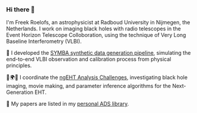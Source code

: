 ### Hi there 👋
I'm Freek Roelofs, an astrophysicist at Radboud University in Nijmegen, the Netherlands.
I work on imaging black holes with radio telescopes in the Event Horizon Telescope Colloboration, using the technique of Very Long Baseline Interferometry (VLBI).

🦁 I developed the [SYMBA synthetic data generation pipeline](https://bitbucket.org/M_Janssen/symba/src/master/), simulating the end-to-end VLBI observation and calibration process from physical principles.

📡🌍📡 I coordinate the [ngEHT Analysis Challenges](https://challenge.ngeht.org/), investigating black hole imaging, movie making, and parameter inference algorithms for the Next-Generation EHT.   

📜 My papers are listed in my [personal ADS library](https://ui.adsabs.harvard.edu/public-libraries/WH4w71_5TyiUpKd0VkprJQ).
<!--
**freekroelofs/freekroelofs** is a ✨ _special_ ✨ repository because its `README.md` (this file) appears on your GitHub profile.

Here are some ideas to get you started:

- 🔭 I’m currently working on ...
- 🌱 I’m currently learning ...
- 👯 I’m looking to collaborate on ...
- 🤔 I’m looking for help with ...
- 💬 Ask me about ...
- 📫 How to reach me: ...
- 😄 Pronouns: ...
- ⚡ Fun fact: ...
-->
